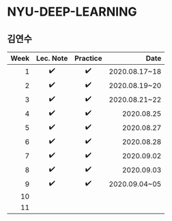 # NYU-DEEP-LEARNING
## 김연수

| Week | Lec. Note | Practice | Date |
|----------:|:----------:|:----------:| ----------:|
| 1 | ✔️ | ✔️ | 2020.08.17~18 |
| 2 | ✔️ | ✔️ | 2020.08.19~20 |
| 3 | ✔️ | ✔️ | 2020.08.21~22 |
| 4 | ✔️ | ✔️ | 2020.08.25 |
| 5 | ✔️ | ✔️ | 2020.08.27 |
| 6 | ✔️ | ✔️ | 2020.08.28 |
| 7 | ✔️ | ✔️ | 2020.09.02 |
| 8 | ✔️ | ✔️ | 2020.09.03 |
| 9 | ✔️ | ✔️ | 2020.09.04~05 |
| 10 |  |  |  |
| 11 |  |  |  |
